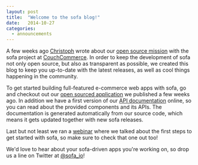 ```yaml
---
layout: post
title:  "Welcome to the sofa blog!"
date:   2014-10-27
categories:
  - announcements
---
```


A few weeks ago [Christoph](http://twitter.com/cburgdorf) wrote about our [open source mission](http://blog.couchcommerce.com/2014/10/13/its-called-open-source/) with the sofa project at [CouchCommerce](http://couchcommerce.com). In order to keep the development of sofa not only open source, but also as transparent as possible, we created this blog to keep you up-to-date with the latest releases, as well as cool things happening in the community.

To get started building full-featured e-commerce web apps with sofa, go and checkout out our [open sourced application](https://github.com/sofa/app) we published a few weeks ago. In addition we have a first version of our [API documentation](http://www.sofa.io/docs/#!/api) online, so you can read about the provided components and its APIs. The documentation is generated automatically from our source code, which means it gets updated together with new sofa releases.

Last but not least we ran a [webinar](http://blog.couchcommerce.com/2014/08/25/webinar-get-started-with-sofa-the-e-commerce-web-app-sdk/) where we talked about the first steps to get started with sofa, so make sure to check that one out too!

We'd love to hear about your sofa-driven apps you're working on, so drop us a line on Twitter at [@sofa_io](http://twitter.com/sofa_io)!
